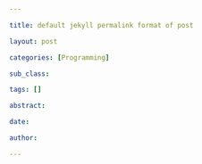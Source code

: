 ```yaml
---

title: default jekyll permalink format of post

layout: post

categories: [Programming]

sub_class:

tags: []

abstract:

date:

author:

---
```

